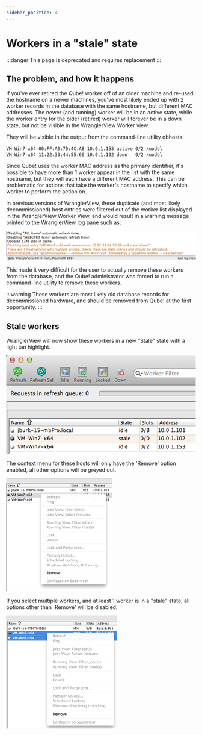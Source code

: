 ```yaml
---
sidebar_position: 4
---
```


# Workers in a "stale" state

:::danger
This page is deprecated and requires replacement
:::

## The problem, and how it happens
If you've ever retired the Qube! worker off of an older machine and re-used the hostname on a newer machines, you've most likely ended up with 2 worker records in the database with the same hostname, but different MAC addresses.  The newer (and running) worker will be in an active state, while the worker entry for the older (retired) worker will forever be in a down state, but not be visible in the WranglerView Worker view.  

They will be visible in the output from the command-line utility qbhosts:

```
VM-Win7-x64 00:FF:A0:7D:4C:A8 10.0.1.153 active 0/2 /model
VM-Win7-x64 11:22:33:44:55:66 10.0.1.102 down   0/2 /model
```

Since Qube! uses the worker MAC address as the primary identifier, it's possible to have more than 1 worker appear in the list with the same hostname, but they will each have a different MAC address.  This can be problematic for actions that take the worker's hostname to specify which worker to perform the action on.

In previous versions of WranglerView, these duplicate (and most likely decommissioned) host entries were filtered out of the worker list displayed in the WranglerView Worker View, and would result in a warning message printed to the WranglerView log pane such as:

![image](img/52d2f9e10018490a98a128ed3eeb126d829b7f39.png)

This made it very difficult for the user to actually remove these workers from the database, and the Qube! administrator was forced to run a command-line utility to remove these workers.

:::warning
These workers are most likely old database records for decommissioned hardware, and should be removed from Qube! at the first opportunity.
:::

## Stale workers
WranglerView will now show these workers in a new "Stale" state with a light tan highlight. 

![image](img/78e1221d31c59e1b0c2029455041bc0df0ecc26d.png)

The context menu for these hosts will only have the 'Remove' option enabled, all other options will be greyed out. 

![image](img/9792d9bd495a7d43e8d1041a7026d955e9687a0e.png)

If you select multiple workers, and at least 1 worker is in a "stale" state, all options other than 'Remove' will be disabled.

![image](img/ee49df85e079f283b3406865203e6b29d12bfe34.png)
